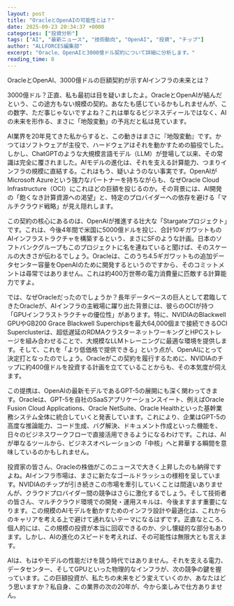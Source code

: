 ```yaml
---
layout: post
title: "OracleとOpenAIの可能性とは？"
date: 2025-09-23 20:34:37 +0000
categories: ["投資分析"]
tags: ["AI", "最新ニュース", "技術動向", "OpenAI", "投資", "チップ"]
author: "ALLFORCES編集部"
excerpt: "Oracle、OpenAIと3000億ドル契約について詳細に分析します。"
reading_time: 8
---
```


OracleとOpenAI、3000億ドルの巨額契約が示すAIインフラの未来とは？

3000億ドル？正直、私も最初は目を疑いましたよ。OracleとOpenAIが結んだという、この途方もない規模の契約。あなたも感じているかもしれませんが、この数字、ただ事じゃないですよね？これは単なるビジネスディールではなく、AIの未来を形作る、まさに「地殻変動」の予兆だと私は見ています。

AI業界を20年見てきた私からすると、この動きはまさに『地殻変動』です。かつてはソフトウェアが主役で、ハードウェアはそれを動かすための脇役でした。しかし、ChatGPTのような大規模言語モデル（LLM）が登場して以来、その常識は完全に覆されました。AIモデルの進化は、それを支える計算能力、つまりインフラの規模に直結する。これはもう、疑いようのない事実です。OpenAIがMicrosoft Azureという強力なパートナーを持ちながらも、なぜOracle Cloud Infrastructure（OCI）にこれほどの巨額を投じるのか。その背景には、AI開発の「飽くなき計算資源への渇望」と、特定のプロバイダーへの依存を避ける「マルチクラウド戦略」が見え隠れします。

この契約の核心にあるのは、OpenAIが推進する壮大な「Stargateプロジェクト」です。これは、今後4年間で米国に5000億ドルを投じ、合計10ギガワットものAIインフラストラクチャを構築するという、まさにSFのような計画。日本のソフトバンクグループもこのプロジェクトに名を連ねていると聞けば、そのスケールの大きさが伝わるでしょう。Oracleは、このうち4.5ギガワットもの追加データセンター容量をOpenAIのために開発するというのですから、そのコミットメントは尋常ではありません。これは約400万世帯の電力消費量に匹敵する計算能力ですよ。

では、なぜOracleだったのでしょうか？長年データベースの巨人として君臨してきたOracleが、AIインフラの主戦場に躍り出た背景には、彼らのOCIが持つ「GPUインフラストラクチャの優位性」があります。特に、NVIDIAのBlackwell GPUやGB200 Grace Blackwell Superchipsを最大64,000個まで接続できるOCI Superclusterは、超低遅延のRDMAクラスターネットワーキングとHPCストレージを組み合わせることで、大規模なLLMトレーニングに最適な環境を提供します。そして、これを「より低価格で提供できる」という点が、OpenAIにとって決定打となったのでしょう。Oracleがこの契約を履行するために、NVIDIAのチップに約400億ドルを投資する計画を立てていることからも、その本気度が伺えます。

この提携は、OpenAIの最新モデルであるGPT-5の展開にも深く関わってきます。Oracleは、GPT-5を自社のSaaSアプリケーションスイート、例えばOracle Fusion Cloud Applications、Oracle NetSuite、Oracle Healthといった基幹業務システム全体に統合していくと発表しています。これにより、企業はGPT-5の高度な推論能力、コード生成、バグ解決、ドキュメント作成といった機能を、日々のビジネスワークフローで直接活用できるようになるわけです。これは、AIが単なるツールから、ビジネスオペレーションの「中核」へと昇華する瞬間を意味しているのかもしれません。

投資家の皆さん、Oracleの株価がこのニュースで大きく上昇したのも納得ですよね。AIインフラ市場は、まさに新たなゴールドラッシュの様相を呈しています。NVIDIAのチップが引き続きこの市場を牽引していくことは間違いありませんが、クラウドプロバイダー間の競争はさらに激化するでしょう。そして技術者の皆さん、マルチクラウド環境での開発・運用スキルは、今後ますます重要になります。この規模のAIモデルを動かすためのインフラ設計や最適化は、これからのキャリアを考える上で避けて通れないテーマになるはずです。正直なところ、個人的には、この規模の投資が本当に回収できるのか、少し懐疑的な部分もあります。しかし、AIの進化のスピードを考えれば、その可能性は無限大とも言えます。

AIは、もはやモデルの性能だけを競う時代ではありません。それを支える電力、データセンター、そしてGPUといった物理的なインフラが、次の競争の鍵を握っています。この巨額投資が、私たちの未来をどう変えていくのか、あなたはどう思いますか？私自身、この業界の次の20年が、今から楽しみで仕方ありません。

